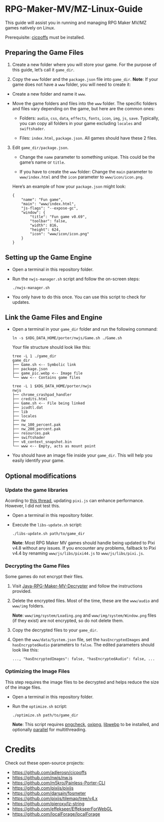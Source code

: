 # RPG-Maker-MV/MZ-Linux-Guide
This guide will assist you in running and managing RPG Maker MV/MZ games natively on Linux.

Prerequisite: [cicpoffs](https://github.com/adlerosn/cicpoffs) must be installed.

## Preparing the Game Files
1. Create a new folder where you will store your game. For the purpose of this guide, let’s call it `game_dir`.

2. Copy the `www` folder and the `package.json` file into `game_dir`.
    **Note**: If your game does not have a `www` folder, you will need to create it:
- Create a new folder and name it `www`.

- Move the game folders and files into the `www` folder. The specific folders and files vary depending on the game, but here are the common ones:
    - Folders: `audio`, `css`, `data`, `effects`, `fonts`, `icon`, `img`, `js`, `save`. Typically, you can copy all folders in your game excluding `locales` and `swiftshader`.

    - Files: `index.html`, `package.json`. All games should have these 2 files.

3. Edit `game_dir/package.json`.
    - Change the `name` parameter to something unique. This could be the game’s name or `title`.

    - If you have to create the `www` folder: Change the `main` parameter to `www/index.html` and the `icon` parameter to `www/icon/icon.png`.

    Here’s an example of how your `package.json` might look:
    ```
    {
        "name": "Fun game",
        "main": "www/index.html",
        "js-flags": "--expose-gc",
        "window": {
            "title": "Fun game v0.69",
            "toolbar": false,
            "width": 816,
            "height": 624,
            "icon": "www/icon/icon.png"
        }
    }
    ```

## Setting up the Game Engine
- Open a terminal in this repository folder.
- Run the `nwjs-manager.sh` script and follow the on-screen steps:
    ```
    ./nwjs-manager.sh
    ```

- You only have to do this once. You can use this script to check for updates.

## Link the Game Files and Engine
- Open a terminal in your `game_dir` folder and run the following command:
    ```
    ln -s $XDG_DATA_HOME/porter/nwjs/Game.sh ./Game.sh
    ```

    Your file structure should look like this:
    ```
    tree -L 1 ./game_dir
    game_dir
    ├── Game.sh <-- Symbolic link
    ├── package.json
    ├── game_pic.webp <-- Image file
    └── www <-- Contains game files
    ```

    ```
    tree -L 1 $XDG_DATA_HOME/porter/nwjs
    nwjs
    ├── chrome_crashpad_handler
    ├── credits.html
    ├── Game.sh <-- File being linked
    ├── icudtl.dat
    ├── lib
    ├── locales
    ├── nw
    ├── nw_100_percent.pak
    ├── nw_200_percent.pak
    ├── resources.pak
    ├── swiftshader
    ├── v8_context_snapshot.bin
    └── www <-- Empty, acts as mount point
    ```

- You should have an image file inside your `game_dir`. This will help you easily identify your game.

## Optional modifications

### Update the game libraries
Acording to [this thread](https://forums.rpgmakerweb.com/index.php?threads/123317), updating `pixi.js` can enhance performance. However, I did not test this.

- Open a terminal in this repository folder.

- Execute the `libs-update.sh` script:
    ```
    ./libs-update.sh path/to/game_dir
    ```
    **Note**: Most RPG Maker MV games should handle being updated to Pixi v4.8 without any issues. If you encounter any problems, fallback to Pixi v4.4 by renaming `www/js/libs/pixi44.js` to `www/js/libs/pixi.js`.

### Decrypting the Game Files
Some games do not encrypt their files.

1. Visit [Java-RPG-Maker-MV-Decrypter](https://gitlab.com/Petschko/Java-RPG-Maker-MV-Decrypter#how-to-use) and follow the instructions provided.

2. Delete the encrypted files. Most of the time, these are the `www/audio` and `www/img` folders.

    **Note**: `www/img/system/Loading.png` and `www/img/system/Window.png` files (if they exist) are not encrypted, so do not delete them.

3. Copy the decrypted files to your `game_dir`.

4. Open the `www/data/System.json` file, set the `hasEncryptedImages` and `hasEncryptedAudio` parameters to `false`. The edited parameters should look like this:
    ```
    ..., "hasEncryptedImages": false, "hasEncryptedAudio": false, ...
    ```

### Optimizing the Image Files
This step requires the image files to be decrypted and helps reduce the size of the image files.
- Open a terminal in this repository folder.

- Run the `optimize.sh` script:
    ```
    ./optimize.sh path/to/game_dir
    ```

    **Note**: This script requires [pngcheck](http://www.libpng.org/pub/png/apps/pngcheck.html), [oxipng](https://github.com/shssoichiro/oxipng), [libwebp](https://chromium.googlesource.com/webm/libwebp) to be installed, and optionally [parallel](https://www.gnu.org/software/parallel) for multithreading.

# Credits
Check out these open-source projects:
- https://github.com/adlerosn/cicpoffs
- https://github.com/nwjs/nw.js
- https://github.com/m5kro/Painless-Porter-CLI
- https://github.com/pixijs/pixijs
- https://github.com/darsain/fpsmeter
- https://github.com/pixijs/tilemap/tree/v4.x
- https://github.com/pieroxy/lz-string
- https://github.com/effekseer/EffekseerForWebGL
- https://github.com/localForage/localForage
